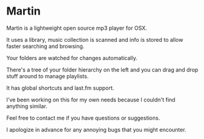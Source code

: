 Martin
=========

Martin is a lightweight open source mp3 player for OSX.

It uses a library, music collection is scanned and info is stored to allow faster searching and browsing.

Your folders are watched for changes automatically.

There's a tree of your folder hierarchy on the left and you can drag and drop stuff around to manage playlists.

It has global shortcuts and last.fm support.

I've been working on this for my own needs because I couldn't find anything similar.

Feel free to contact me if you have questions or suggestions.

I apologize in advance for any annoying bugs that you might encounter.
